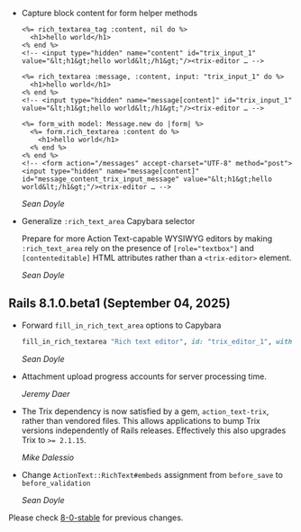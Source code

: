 *   Capture block content for form helper methods

    ```erb
    <%= rich_textarea_tag :content, nil do %>
      <h1>hello world</h1>
    <% end %>
    <!-- <input type="hidden" name="content" id="trix_input_1" value="&lt;h1&gt;hello world&lt;/h1&gt;"/><trix-editor … -->

    <%= rich_textarea :message, :content, input: "trix_input_1" do %>
      <h1>hello world</h1>
    <% end %>
    <!-- <input type="hidden" name="message[content]" id="trix_input_1" value="&lt;h1&gt;hello world&lt;/h1&gt;"/><trix-editor … -->

    <%= form_with model: Message.new do |form| %>
      <%= form.rich_textarea :content do %>
        <h1>hello world</h1>
      <% end %>
    <% end %>
    <!-- <form action="/messages" accept-charset="UTF-8" method="post"><input type="hidden" name="message[content]" id="message_content_trix_input_message" value="&lt;h1&gt;hello world&lt;/h1&gt;"/><trix-editor … -->
    ```

    *Sean Doyle*

*   Generalize `:rich_text_area` Capybara selector

    Prepare for more Action Text-capable WYSIWYG editors by making
    `:rich_text_area` rely on the presence of `[role="textbox"]` and
    `[contenteditable]` HTML attributes rather than a `<trix-editor>` element.

    *Sean Doyle*

## Rails 8.1.0.beta1 (September 04, 2025) ##

*   Forward `fill_in_rich_text_area` options to Capybara

    ```ruby
    fill_in_rich_textarea "Rich text editor", id: "trix_editor_1", with: "Hello world!"
    ```

    *Sean Doyle*

*   Attachment upload progress accounts for server processing time.

    *Jeremy Daer*

*   The Trix dependency is now satisfied by a gem, `action_text-trix`, rather than vendored
    files. This allows applications to bump Trix versions independently of Rails
    releases. Effectively this also upgrades Trix to `>= 2.1.15`.

    *Mike Dalessio*

*   Change `ActionText::RichText#embeds` assignment from `before_save` to `before_validation`

    *Sean Doyle*

Please check [8-0-stable](https://github.com/rails/rails/blob/8-0-stable/actiontext/CHANGELOG.md) for previous changes.
